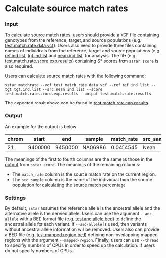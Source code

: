 # Calculate source match rates

### Input

To calculate source match rates, users should provide a VCF file containing genotypes from the reference, target, and source populations (e.g. [test.match.rate.data.vcf](https://github.com/xin-huang/sstar/blob/main/tests/data/test.match.rate.data.vcf)). Users also need to provide three files containing names of individuals from the reference, target and source populations (e.g. [ref.ind.list](https://github.com/xin-huang/sstar/blob/main/examples/data/ind_list/ref.ind.list), [tgt.ind.list](https://github.com/xin-huang/sstar/blob/main/examples/data/ind_list/tgt.ind.list) and [nean.ind.list](https://github.com/xin-huang/sstar/blob/main/examples/data/ind_list/nean.ind.list)) for analysis. The file (e.g. [test.match.rate.score.exp.results](https://github.com/xin-huang/sstar/blob/main/tests/results/test.match.rate.score.exp.results)) containing S* scores from `sstar score` is also required.

Users can calculate source match rates with the following command:

	sstar matchrate --vcf test.match.rate.data.vcf --ref ref.ind.list --tgt tgt.ind.list --src nean.ind.list --score test.match.rate.score.exp.results --output test.match.rate.results

The expected result above can be found in [test.match.rate.exp.results](https://github.com/xin-huang/sstar/blob/main/tests/results/test.match.rate.exp.results).

### Output

An example for the output is below:

| chrom | start | end | sample | match_rate | src_sample |
|    -  | -     | -   | -      | -          | -          | 
| 21 | 9400000 | 9450000 | NA06986 | 0.0454545 | Nean | 

The meanings of the first to fourth columns are the same as those in the [output](https://sstar.readthedocs.io/en/latest/userguide/score/#output) from `sstar score`. The meanings of the remaining columns:

- The `match_rate` column is the source match rate on the current region.
- The `src_sample` column is the name of the individual from the source population for calculating the source match percentage.

### Settings

By default, `sstar` assumes the reference allele is the ancestral allele and the alternative allele is the dervied allele. Users can use the argument `--anc-allele` with a BED format file (e.g. [test.anc.allele.bed](https://github.com/xin-huang/sstar/blob/main/tests/data/test.anc.allele.bed)) to define the ancestral allele for each variant. If `--anc-allele` is used, then variants without ancestral allele information will be removed. Users also can provide a BED file (e.g. [test.mapped.region.bed](https://github.com/xin-huang/sstar/blob/main/tests/data/test.mapped.region.bed)) defining non-overlapping mapped regions with the argument `--mapped-region`. Finally, users can use `--thread` to specifiy numbers of CPUs in order to speed up the calculation. If users do not specify numbers of CPUs.
